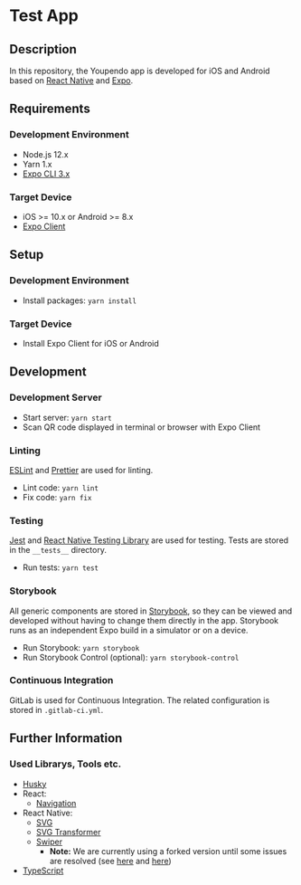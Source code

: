 Test App
============

Description
-----------

In this repository, the Youpendo app is developed for iOS and Android based on [React Native][REACT_NATIVE] and [Expo][EXPO].


Requirements
------------

### Development Environment

* Node.js 12.x
* Yarn 1.x
* [Expo CLI 3.x][EXPO_CLI]

### Target Device

* iOS >= 10.x or Android >= 8.x
* [Expo Client][EXPO_CLIENT]


Setup
-----

### Development Environment

* Install packages: `yarn install`

### Target Device

* Install Expo Client for iOS or Android


Development
-----------

### Development Server

* Start server: `yarn start`
* Scan QR code displayed in terminal or browser with Expo Client

### Linting

[ESLint][ESLINT] and [Prettier][PRETTIER] are used for linting.

* Lint code: `yarn lint`
* Fix code: `yarn fix`

### Testing

[Jest][JEST] and [React Native Testing Library][REACT_NATIVE_TESTING_LIBRARY] are used for testing. Tests are stored in the `__tests__` directory.

* Run tests: `yarn test`

### Storybook

All generic components are stored in [Storybook][STORYBOOK], so they can be viewed and developed without having to change them directly in the app. Storybook runs as an independent Expo build in a simulator or on a device.

* Run Storybook: `yarn storybook`
* Run Storybook Control (optional): `yarn storybook-control`

### Continuous Integration

GitLab is used for Continuous Integration. The related configuration is stored in `.gitlab-ci.yml`.


Further Information
-------------------

### Used Librarys, Tools etc.

* [Husky][HUSKY]
* React:
  - [Navigation][REACT_NAVIGATION]
* React Native:
  - [SVG][REACT_NATIVE_SVG]
  - [SVG Transformer][REACT_NATIVE_SVG_TRANSFORMER]
  - [Swiper][REACT_NATIVE_SWIPER]
    - **Note:** We are currently using a forked version until some issues are resolved (see [here](https://github.com/leecade/react-native-swiper/pull/1091) and [here](https://github.com/leecade/react-native-swiper/issues/1034))
* [TypeScript][TYPESCRIPT]


[ESLINT]: https://eslint.org
[EXPO]: https://expo.io
[EXPO_CLI]: https://expo.io/tools#cli
[EXPO_CLIENT]: https://expo.io/tools#client
[HUSKY]: https://github.com/typicode/husky
[JEST]: https://jestjs.io
[PRETTIER]: https://prettier.io
[REACT_NATIVE]: https://facebook.github.io/react-native
[REACT_NATIVE_SVG]: https://github.com/react-native-community/react-native-svg
[REACT_NATIVE_SVG_TRANSFORMER]: https://github.com/kristerkari/react-native-svg-transformer
[REACT_NATIVE_SWIPER]: https://github.com/leecade/react-native-swiper
[REACT_NATIVE_TESTING_LIBRARY]: https://www.native-testing-library.com
[REACT_NAVIGATION]: https://reactnavigation.org
[STORYBOOK]: https://storybook.js.org
[TYPESCRIPT]: https://www.typescriptlang.org
